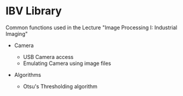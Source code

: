 # IBV Library

Common functions used in the Lecture "Image Processing I: Industrial Imaging"

* Camera
  * USB Camera access
  * Emulating Camera using image files

* Algorithms
  * Otsu's Thresholding algorithm
